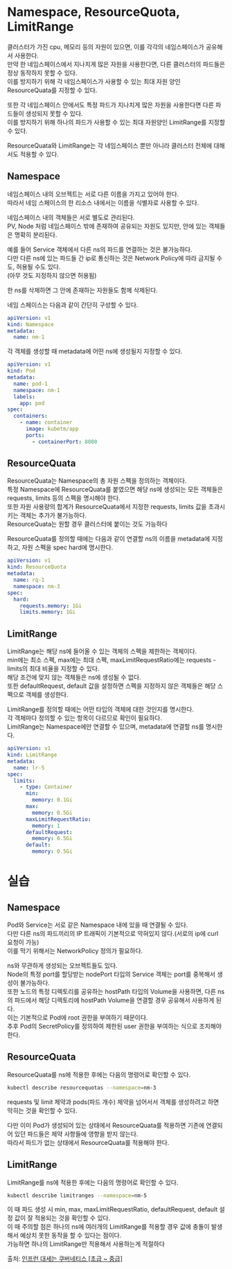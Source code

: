 # Namespace, ResourceQuota, LimitRange

클러스터가 가진 cpu, 메모리 등의 자원이 있으면, 이를 각각의 네임스페이스가 공유해서 사용한다.  
만약 한 네임스페이스에서 지나치게 많은 자원을 사용한다면, 다른 클러스터의 파드들은 정상 동작하지 못할 수 있다.  
이를 방지하기 위해 각 네임스페이스가 사용할 수 있는 최대 자원 양인 ResourceQuata를 지정할 수 있다.

또한 각 네임스페이스 안에서도 특정 파드가 지나치게 많은 자원을 사용한다면 다른 파드들이 생성되지 못할 수 있다.  
이를 방지하기 위해 하나의 파드가 사용할 수 있는 최대 자원양인 LimitRange를 지정할 수 있다.

ResourceQuata와 LimitRange는 각 네임스페이스 뿐만 아니라 클러스터 전체에 대해서도 적용할 수 있다.

## Namespace

네임스페이스 내의 오브젝트는 서로 다른 이름을 가지고 있어야 한다.  
따라서 네임 스페이스의 한 리소스 내에서는 이름을 식별자로 사용할 수 있다.

네임스페이스 내의 객체들은 서로 별도로 관리된다.  
PV, Node 처럼 네임스페이스 밖에 존재하여 공유되는 자원도 있지만, 안에 있는 객체들은 명확히 분리된다.

예를 들어 Service 객체에서 다른 ns의 파드를 연결하는 것은 불가능하다.  
다만 다른 ns에 있는 파드들 간 ip로 통신하는 것은 Network Policy에 따라 금지될 수도, 허용될 수도 있다.  
(아무 것도 지정하지 않으면 허용됨)

한 ns를 삭제하면 그 안에 존재하는 자원들도 함께 삭제된다.

네임 스페이스는 다음과 같이 간단히 구성할 수 있다.

```yaml
apiVersion: v1
kind: Namespace
metadata:
  name: nm-1
```

각 객체를 생성할 때 metadata에 어떤 ns에 생성될지 지정할 수 있다.

```yaml
apiVersion: v1
kind: Pod
metadata:
  name: pod-1
  namespace: nm-1
  labels:
    app: pod
spec:
  containers:
    - name: container
      image: kubetm/app
      ports:
        - containerPort: 8080
```

## ResourceQuata

ResourceQuata는 Namespace의 총 자원 스펙을 정의하는 객체이다.  
특정 Namespace에 ResourceQuata를 붙였으면 해당 ns에 생성되는 모든 객체들은 requests, limits 등의 스펙을 명시해야 한다.  
또한 자원 사용량의 합계가 ResourceQuata에서 지정한 requests, limits 값을 초과시키는 객체는 추가가 불가능하다.  
ResourceQuata는 원할 경우 클러스터에 붙이는 것도 가능하다

ResourceQuata를 정의할 때에는 다음과 같이 연결할 ns의 이름을 metadata에 지정하고, 자원 스펙을 spec hard에 명시한다.

```yaml
apiVersion: v1
kind: ResourceQuota
metadata:
  name: rq-1
  namespace: nm-3
spec:
  hard:
    requests.memory: 1Gi
    limits.memory: 1Gi
```

## LimitRange

LimitRange는 해당 ns에 들어올 수 있는 객체의 스펙을 제한하는 객체이다.  
min에는 최소 스펙, max에는 최대 스펙, maxLimitRequestRatio에는 requests - limits의 최대 비율을 지정할 수 있다.  
해당 조건에 맞지 않는 객체들은 ns에 생성될 수 없다.  
또한 defaultRequest, default 값을 설정하면 스펙을 지정하지 않은 객체들은 해당 스펙으로 객체를 생성한다.

LimitRange를 정의할 때에는 어떤 타입의 객체에 대한 것인지를 명시한다.  
각 객체마다 정의할 수 있는 항목이 다르므로 확인이 필요하다.  
LimitRange는 Namespace에만 연결할 수 있으며, metadata에 연결할 ns를 명시한다.

```yaml
apiVersion: v1
kind: LimitRange
metadata:
  name: lr-5
spec:
  limits:
    - type: Container
      min:
        memory: 0.1Gi
      max:
        memory: 0.5Gi
      maxLimitRequestRatio:
        memory: 1
      defaultRequest:
        memory: 0.5Gi
      default:
        memory: 0.5Gi
```

# 실습

## Namespace

Pod와 Service는 서로 같은 Namespace 내에 있을 때 연결될 수 있다.  
다만 다른 ns의 파드끼리의 IP 트래픽이 기본적으로 막혀있지 않다.(서로의 ip에 curl 요청이 가능)  
이를 막기 위해서는 NetworkPolicy 정의가 필요하다.

ns와 무관하게 생성되는 오브젝트들도 있다.  
Node의 특정 port를 할당받는 nodePort 타입의 Service 객체는 port를 중복해서 생성이 불가능하다.  
또한 노드의 특정 디렉토리를 공유하는 hostPath 타입의 Volume을 사용하면, 다른 ns의 파드에서 해당 디렉토리에 hostPath Volume을 연결할 경우 공유해서 사용하게 된다.  
이는 기본적으로 Pod에 root 권한을 부여하기 때문이다.  
추후 Pod의 SecretPolicy를 정의하여 제한된 user 권한을 부여하는 식으로 조치해야 한다.

## ResourceQuata

ResourceQuata를 ns에 적용한 후에는 다음의 명령어로 확인할 수 있다.

```bash
kubectl describe resourcequotas --namespace=nm-3
```

requests 및 limit 제약과 pods(파드 개수) 제약을 넘어서서 객체를 생성하려고 하면 막히는 것을 확인할 수 있다.

다만 이미 Pod가 생성되어 있는 상태에서 ResourceQuata를 적용하면 기존에 연결되어 있던 파드들은 제약 사항들에 영향을 받지 않는다.  
따라서 파드가 없는 상태에서 ResourceQuata를 적용해야 한다.

## LimitRange

LimitRange를 ns에 적용한 후에는 다음의 명령어로 확인할 수 있다.

```bash
kubectl describe limitranges --namespace=nm-5
```

이 때 파드 생성 시 min, max, maxLimitRequestRatio, defaultRequest, default 설정 값이 잘 적용되는 것을 확인할 수 있다.  
이 때 주의할 점은 하나의 ns에 여러개의 LimitRange를 적용할 경우 값에 충돌이 발생해서 예상치 못한 동작을 할 수 있다는 점이다.  
가능하면 하나의 LimitRange만 적용해서 사용하는게 적절하다

출처: [인프런 대세는 쿠버네티스 [초급 ~ 중급]](https://inf.run/yW34)
